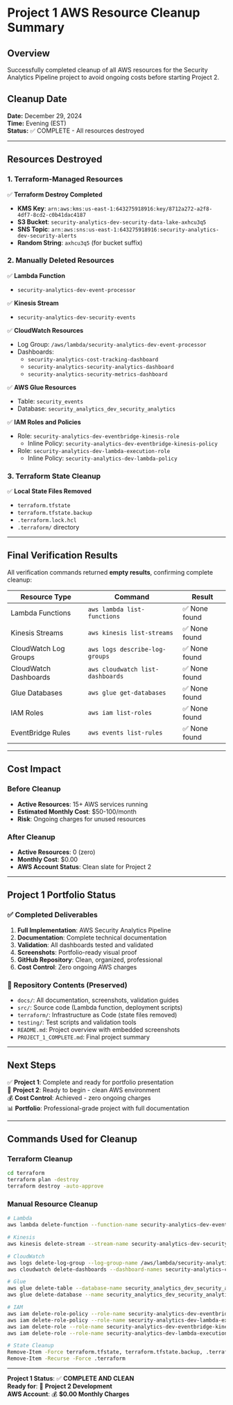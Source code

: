# Project 1 AWS Resource Cleanup Summary

## Overview
Successfully completed cleanup of all AWS resources for the Security Analytics Pipeline project to avoid ongoing costs before starting Project 2.

## Cleanup Date
**Date:** December 29, 2024  
**Time:** Evening (EST)  
**Status:** ✅ COMPLETE - All resources destroyed

---

## Resources Destroyed

### 1. Terraform-Managed Resources
✅ **Terraform Destroy Completed**
- **KMS Key**: `arn:aws:kms:us-east-1:643275918916:key/8712a272-a2f8-4df7-8cd2-c0b41dac4187`
- **S3 Bucket**: `security-analytics-dev-security-data-lake-axhcu3q5`
- **SNS Topic**: `arn:aws:sns:us-east-1:643275918916:security-analytics-dev-security-alerts`
- **Random String**: `axhcu3q5` (for bucket suffix)

### 2. Manually Deleted Resources
✅ **Lambda Function**
- `security-analytics-dev-event-processor`

✅ **Kinesis Stream**
- `security-analytics-dev-security-events`

✅ **CloudWatch Resources**
- Log Group: `/aws/lambda/security-analytics-dev-event-processor`
- Dashboards:
  - `security-analytics-cost-tracking-dashboard`
  - `security-analytics-security-analytics-dashboard`
  - `security-analytics-security-metrics-dashboard`

✅ **AWS Glue Resources**
- Table: `security_events`
- Database: `security_analytics_dev_security_analytics`

✅ **IAM Roles and Policies**
- Role: `security-analytics-dev-eventbridge-kinesis-role`
  - Inline Policy: `security-analytics-dev-eventbridge-kinesis-policy`
- Role: `security-analytics-dev-lambda-execution-role`
  - Inline Policy: `security-analytics-dev-lambda-policy`

### 3. Terraform State Cleanup
✅ **Local State Files Removed**
- `terraform.tfstate`
- `terraform.tfstate.backup`
- `.terraform.lock.hcl`
- `.terraform/` directory

---

## Final Verification Results

All verification commands returned **empty results**, confirming complete cleanup:

| Resource Type | Command | Result |
|---------------|---------|--------|
| Lambda Functions | `aws lambda list-functions` | ✅ None found |
| Kinesis Streams | `aws kinesis list-streams` | ✅ None found |
| CloudWatch Log Groups | `aws logs describe-log-groups` | ✅ None found |
| CloudWatch Dashboards | `aws cloudwatch list-dashboards` | ✅ None found |
| Glue Databases | `aws glue get-databases` | ✅ None found |
| IAM Roles | `aws iam list-roles` | ✅ None found |
| EventBridge Rules | `aws events list-rules` | ✅ None found |

---

## Cost Impact

### Before Cleanup
- **Active Resources**: 15+ AWS services running
- **Estimated Monthly Cost**: $50-100/month
- **Risk**: Ongoing charges for unused resources

### After Cleanup
- **Active Resources**: 0 (zero)
- **Monthly Cost**: $0.00
- **AWS Account Status**: Clean slate for Project 2

---

## Project 1 Portfolio Status

### ✅ Completed Deliverables
1. **Full Implementation**: AWS Security Analytics Pipeline
2. **Documentation**: Complete technical documentation
3. **Validation**: All dashboards tested and validated
4. **Screenshots**: Portfolio-ready visual proof
5. **GitHub Repository**: Clean, organized, professional
6. **Cost Control**: Zero ongoing AWS charges

### 📁 Repository Contents (Preserved)
- `docs/`: All documentation, screenshots, validation guides
- `src/`: Source code (Lambda function, deployment scripts)
- `terraform/`: Infrastructure as Code (state files removed)
- `testing/`: Test scripts and validation tools
- `README.md`: Project overview with embedded screenshots
- `PROJECT_1_COMPLETE.md`: Final project summary

---

## Next Steps

✅ **Project 1**: Complete and ready for portfolio presentation  
🚀 **Project 2**: Ready to begin - clean AWS environment  
💰 **Cost Control**: Achieved - zero ongoing charges  
📊 **Portfolio**: Professional-grade project with full documentation  

---

## Commands Used for Cleanup

### Terraform Cleanup
```bash
cd terraform
terraform plan -destroy
terraform destroy -auto-approve
```

### Manual Resource Cleanup
```bash
# Lambda
aws lambda delete-function --function-name security-analytics-dev-event-processor

# Kinesis
aws kinesis delete-stream --stream-name security-analytics-dev-security-events

# CloudWatch
aws logs delete-log-group --log-group-name /aws/lambda/security-analytics-dev-event-processor
aws cloudwatch delete-dashboards --dashboard-names security-analytics-cost-tracking-dashboard security-analytics-security-analytics-dashboard security-analytics-security-metrics-dashboard

# Glue
aws glue delete-table --database-name security_analytics_dev_security_analytics --name security_events
aws glue delete-database --name security_analytics_dev_security_analytics

# IAM
aws iam delete-role-policy --role-name security-analytics-dev-eventbridge-kinesis-role --policy-name security-analytics-dev-eventbridge-kinesis-policy
aws iam delete-role-policy --role-name security-analytics-dev-lambda-execution-role --policy-name security-analytics-dev-lambda-policy
aws iam delete-role --role-name security-analytics-dev-eventbridge-kinesis-role
aws iam delete-role --role-name security-analytics-dev-lambda-execution-role

# State Cleanup
Remove-Item -Force terraform.tfstate, terraform.tfstate.backup, .terraform.lock.hcl
Remove-Item -Recurse -Force .terraform
```

---

**Project 1 Status**: ✅ **COMPLETE AND CLEAN**  
**Ready for**: 🚀 **Project 2 Development**  
**AWS Account**: 💰 **$0.00 Monthly Charges**

